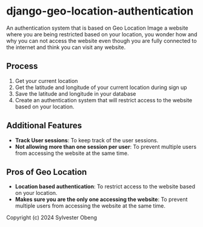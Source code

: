 # django-geo-location-authentication
An authentication system that is based on Geo Location
Image a website where you are being restricted based on your location, you wonder how and why you can not access the website even though you are fully connected to the internet and think you can visit any website.

## Process
1. Get your current location
2. Get the latitude and longitude of your current location during sign up
3. Save the latitude and longitude in your database
4. Create an authentication system that will restrict access to the website based on your location.

## Additional Features
- **Track User sessions**: To keep track of the user sessions.
- **Not allowing more than one session per user**: To prevent multiple users from accessing the website at the same time.

## Pros of Geo Location
- **Location based authentication**: To restrict access to the website based on your location.
- **Makes sure you are the only one accessing the website**: To prevent multiple users from accessing the website at the same time.

Copyright (c) 2024 Sylvester Obeng
